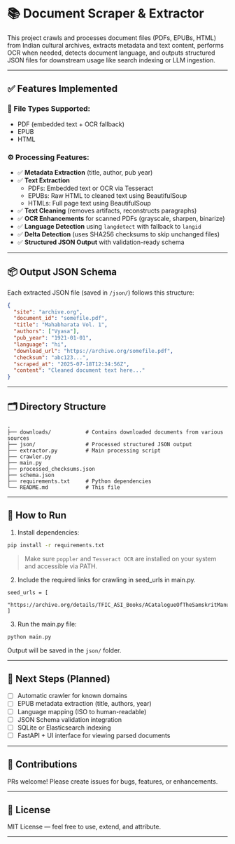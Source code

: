 # 📚 Document Scraper & Extractor

This project crawls and processes document files (PDFs, EPUBs, HTML) from Indian cultural archives, extracts metadata and text content, performs OCR when needed, detects document language, and outputs structured JSON files for downstream usage like search indexing or LLM ingestion.

---

## ✅ Features Implemented

### 📁 File Types Supported:
- PDF (embedded text + OCR fallback)
- EPUB
- HTML

### ⚙️ Processing Features:
- ✅ **Metadata Extraction** (title, author, pub year)
- ✅ **Text Extraction**
  - PDFs: Embedded text or OCR via Tesseract
  - EPUBs: Raw HTML to cleaned text using BeautifulSoup
  - HTMLs: Full page text using BeautifulSoup
- ✅ **Text Cleaning** (removes artifacts, reconstructs paragraphs)
- ✅ **OCR Enhancements** for scanned PDFs (grayscale, sharpen, binarize)
- ✅ **Language Detection** using `langdetect` with fallback to `langid`
- ✅ **Delta Detection** (uses SHA256 checksums to skip unchanged files)
- ✅ **Structured JSON Output** with validation-ready schema

---

## 📦 Output JSON Schema

Each extracted JSON file (saved in `/json/`) follows this structure:

```json
{
  "site": "archive.org",
  "document_id": "somefile.pdf",
  "title": "Mahabharata Vol. 1",
  "authors": ["Vyasa"],
  "pub_year": "1921-01-01",
  "language": "hi",
  "download_url": "https://archive.org/somefile.pdf",
  "checksum": "abc123...",
  "scraped_at": "2025-07-18T12:34:56Z",
  "content": "Cleaned document text here..."
}
```

---

## 🗂 Directory Structure

```
.
├── downloads/           # Contains downloaded documents from various sources
├── json/                # Processed structured JSON output
├── extractor.py         # Main processing script
├── crawler.py
├── main.py
├── processed_checksums.json
├── schema.json
├── requirements.txt     # Python dependencies
└── README.md            # This file
```

---

## 🚀 How to Run

1. Install dependencies:

```bash
pip install -r requirements.txt
```

> Make sure `poppler` and `Tesseract OCR` are installed on your system and accessible via PATH.

2. Include the required links for crawling in seed_urls in main.py.

```
seed_urls = [
    "https://archive.org/details/TFIC_ASI_Books/ACatalogueOfTheSamskritManuscriptsInTheAdyarLibraryPt.1/"
]
```

3. Run the main.py file:

```bash
python main.py
```

Output will be saved in the `json/` folder.

---

## 🧠 Next Steps (Planned)

- [ ] Automatic crawler for known domains
- [ ] EPUB metadata extraction (title, authors, year)
- [ ] Language mapping (ISO to human-readable)
- [ ] JSON Schema validation integration
- [ ] SQLite or Elasticsearch indexing
- [ ] FastAPI + UI interface for viewing parsed documents

---

## 🤝 Contributions

PRs welcome! Please create issues for bugs, features, or enhancements.

---

## 📜 License

MIT License — feel free to use, extend, and attribute.

---
